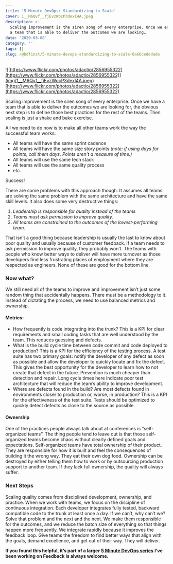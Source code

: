```yaml
---
title: '5 Minute DevOps: Standardizing to Scale'
cover: 1__M6Qvf__fjEvzWocP3dexI4A.jpeg
description: >-
  Scaling improvement is the siren song of every enterprise. Once we experience
  a team that is able to deliver the outcomes we are looking…
date: '2020-03-08'
category: ''
tags: []
slug: /@bdfinst/5-minute-devops-standardizing-to-scale-6a66cededade
---
```


![[https://www.flickr.com/photos/adactio/2856955322](https://www.flickr.com/photos/adactio/2856955322)](img/1__M6Qvf__fjEvzWocP3dexI4A.jpeg)
[https://www.flickr.com/photos/adactio/2856955322](https://www.flickr.com/photos/adactio/2856955322)

Scaling improvement is the siren song of every enterprise. Once we have a team that is able to deliver the outcomes we are looking for, the obvious next step is to define those best practices for the rest of the teams. Then scaling is just a shake and bake exercise.

All we need to do now is to make all other teams work the way the successful team works:

*   All teams will have the same sprint cadence
*   All teams will have the same size story points _(note: if using days for points, call them days. Points aren’t a measure of time.)_
*   All teams will use the same tech stack
*   All teams will use the same quality process
*   etc.

Success!

There are some problems with this approach though. It assumes all teams are solving the same problem with the same architecture and have the same skill levels. It also does some very destructive things:

1.  _Leadership is responsible for quality instead of the teams_
2.  _Teams must ask permission to improve quality._
3.  _All teams are constrained to the outcomes of the lowest-performing team._

That isn’t a good thing because leadership is usually the last to know about poor quality and usually because of customer feedback. If a team needs to ask permission to improve quality, they probably won’t. The teams with people who know better ways to deliver will have more turnover as those developers find less frustrating places of employment where they are respected as engineers. None of these are good for the bottom line.

### Now what?

We still need all of the teams to improve and improvement isn’t just some random thing that accidentally happens. There must be a methodology to it. Instead of dictating the process, we need to use balanced metrics and ownership.

#### Metrics:

*   How frequently is code integrating into the trunk? This is a KPI for clear requirements and small coding tasks that are well understood by the team. This reduces guessing and defects.
*   What is the build cycle time between code commit and code deployed to production? This is a KPI for the efficiency of the testing process. A test suite has two primary goals: notify the developer of any defect as soon as possible and allow the developer to quickly locate and fix the defect. This gives the best opportunity for the developer to learn how to not create that defect in the future. Prevention is much cheaper than detection and repair. Long cycle times here indicate poor test architecture that will reduce the team’s ability to improve development.
*   Where are defects found in the build? Are most defects found in environments closer to production or, worse, in production? This is a KPI for the effectiveness of the test suite. Tests should be optimized to quickly detect defects as close to the source as possible.

#### Ownership

One of the practices people always talk about at conferences is “self-organized teams”. The thing people tend to leave out is that those self-organized teams become chaos without clearly defined goals and expectations. Self-organized teams have total ownership of their product. They are responsible for how it is built and feel the consequences of building it the wrong way. They eat their own dog food. Ownership can be destroyed by either telling them how to work or by outsourcing production support to another team. If they lack full ownership, the quality will always suffer.

### Next Steps

Scaling quality comes from disciplined development, ownership, and practice. When we work with teams, we focus on the discipline of continuous integration. Each developer integrates fully tested, backward compatible code to the trunk at least once a day. If we can’t, why can’t we? Solve that problem and the next and the next. We make them responsible for the outcomes, and we reduce the batch size of everything so that things happen more frequently. We integrate rapidly because it improves the feedback loop. Give teams the freedom to find better ways that align with the goals, demand excellence, and get out of their way. They will deliver.

**If you found this helpful, it’s part of a larger** [**5 Minute DevOps series**](https://medium.com/search?q=%225%20minute%20devops%22) **I’ve been working on Feedback is always welcome.**